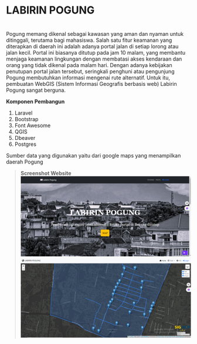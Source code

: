 # LABIRIN POGUNG <h1>
Pogung memang dikenal sebagai kawasan yang aman dan nyaman untuk ditinggali, terutama bagi mahasiswa. Salah satu fitur keamanan yang diterapkan di daerah ini adalah adanya portal jalan di setiap lorong atau jalan kecil. Portal ini biasanya ditutup pada jam 10 malam, yang membantu menjaga keamanan lingkungan dengan membatasi akses kendaraan dan orang yang tidak dikenal pada malam hari. Dengan adanya kebijakan penutupan portal jalan tersebut, seringkali penghuni atau pengunjung Pogung membutuhkan informasi mengenai rute alternatif. Untuk itu, pembuatan WebGIS (Sistem Informasi Geografis berbasis web) Labirin Pogung sangat berguna.

**Komponen Pembangun**  
1. Laravel
2. Bootstrap
3. Font Awesome
3. QGIS
4. Dbeaver
5. Postgres


Sumber data yang digunakan yaitu dari google maps yang menampilkan daerah Pogung

  
>**Screenshot Website**
>![Halaman Utama](/image.png)
>![Peta Interaktif](/image-1.png)

